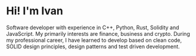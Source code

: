 # Hi! I'm Ivan

Software developer with experience in C++, Python, Rust, Solidity and JavaScript.
My primarily interests are finance, business and crypto. During my professional career,
I have learned to develop based on clean code, SOLID design principles, design
patterns and test driven development.
